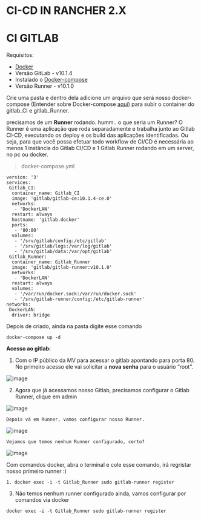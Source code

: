 # CI-CD IN RANCHER 2.X

# CI GITLAB

Requisitos:
- [Docker](https://docs.docker.com/install/)
- Versão GitLab - v10.1.4
- Instalado o [Docker-compose](https://github.com/NaturalHistoryMuseum/scratchpads2/wiki/Install-Docker-and-Docker-Compose-(Centos-7))
- Versão Runner - v10.1.0

Crie uma pasta e dentro dela adicione um arquivo que será nosso docker-compose (Entender sobre Docker-compose [aqui](https://www.concrete.com.br/2017/12/11/docker-compose-o-que-e-para-que-serve-o-que-come/)) para subir o container do gitlab_CI e gitlab_Runner.

precisamos de um **Runner** rodando. humm.. o que seria um Runner?
O Runner é uma aplicação que roda separadamente e trabalha junto ao Gitlab CI-CD, executando os deploy e os build das aplicações identificadas. Ou seja, para que você possa efetuar todo workflow de CI/CD é necessária ao menos 1 instância do Gitlab CI/CD e 1 Gitlab Runner rodando em um server, no pc ou docker.

> docker-compose.yml

```
version: '3'
services:
 Gitlab_CI:
  container_name: Gitlab_CI
  image: 'gitlab/gitlab-ce:10.1.4-ce.0'
  networks: 
   - 'DockerLAN'
  restart: always
  hostname: 'gitlab.docker'
  ports:
   - '80:80'
  volumes:
   - '/srv/gitlab/config:/etc/gitlab'
   - '/srv/gitlab/logs:/var/log/gitlab'
   - '/srv/gitlab/data:/var/opt/gitlab'
 Gitlab_Runner:
  container_name: Gitlab_Runner
  image: 'gitlab/gitlab-runner:v10.1.0'
  networks:
   - 'DockerLAN'
  restart: always
  volumes:
   - '/var/run/docker.sock:/var/run/docker.sock'
   - '/srv/gitlab-runner/config:/etc/gitlab-runner'
networks:
 DockerLAN:
  driver: bridge
  ````
  Depois de criado, ainda na pasta digite esse comando
  
    docker-compose up -d
  
  **Acesso ao gitlab:**
  1. Com o IP público da MV para acessar o gitlab apontando para porta 80. No primeiro acesso ele vai solicitar a **nova senha** para o usuário “root”.
  
  ![image](https://user-images.githubusercontent.com/45598049/49802444-ac3e8680-fd2b-11e8-8486-92af5b9b261d.png)

  
  2. Agora que já acessamos nosso Gitlab, precisamos configurar o Gitlab Runner, clique em admin
  
  ![image](https://user-images.githubusercontent.com/45598049/49811259-a94e9080-fd41-11e8-932e-52f07f4ca246.png)
  
    Depois vá em Runner, vamos configurar nosso Runner. 
   
   ![image](https://user-images.githubusercontent.com/45598049/49811432-05b1b000-fd42-11e8-9a2b-1f5397ff8a67.png)
   
    Vejamos que temos nenhum Runner configurado, certo?
   
   ![image](https://user-images.githubusercontent.com/45598049/49811654-7789f980-fd42-11e8-90c5-7fbe9a295864.png)
    
   Com comandos docker, abra o terminal e cole esse comando, irá regristar nosso primeiro runner :) 
    
    1. docker exec -i -t Gitlab_Runner sudo gitlab-runner register
  
  3. Não temos nenhum runner configurado ainda, vamos configurar por comandos via docker
  
    docker exec -i -t Gitlab_Runner sudo gitlab-runner register
  
